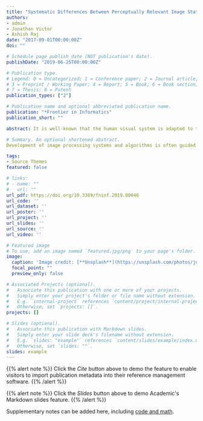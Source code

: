 ```yaml
---
title: "Systematic Differences Between Perceptually Relevant Image Statistics of Brain MRI and Natural Images"
authors:
- admin
- Jonathan Victor
- Ashish Raj
date: "2017-09-01T00:00:00Z"
doi: ""

# Schedule page publish date (NOT publication's date).
publishDate: "2019-06-25T00:00:00Z"

# Publication type.
# Legend: 0 = Uncategorized; 1 = Conference paper; 2 = Journal article;
# 3 = Preprint / Working Paper; 4 = Report; 5 = Book; 6 = Book section;
# 7 = Thesis; 8 = Patent
publication_types: ["2"]

# Publication name and optional abbreviated publication name.
publication: "*Frontier in Informatics"
publication_short: ""

abstract: It is well-known that the human visual system is adapted to the statistical structure of natural scenes. Yet there are important classes of images – for example, medical images – that are not natural scenes, and therefore, that are expected to have statistical properties that deviate from the class of images that shaped the evolution and development of human vision. Here, focusing on structural brain MRI images, we quantify and characterize these deviations in terms of a set of local image statistics to which human visual sensitivity has been well-characterized, and that has previously been used for natural image analysis. Analysis of local image statistics was then carried out on whitened images. For all of the databases as well as for the simulated images, we found that the three-point correlations contributed substantially to the differences between the “texture” of randomly selected ROIs. The informative nature of three-point correlations for brain MRI was greater than for natural images, and also disproportionate to human visual sensitivity. As this finding was consistent across databases, it is likely to result from brain geometry at the scale of brain MRI resolution, rather than characteristics of specific imaging and reconstruction methods.

# Summary. An optional shortened abstract.
Development of image processing systems and algorithms is often guided by the strategies used by the human visual system. A main motivation for this approach is that drawing inferences from images is a complex and ill-posed problem, but one that the human visual system, as a result of evolutionary and developmental forces, has become reasonably effective at solving.

tags:
- Source Themes
featured: false

# links:
# - name: ""
#   url: ""
url_pdf: https://doi.org/10.3389/fninf.2019.00046
url_code: ''
url_dataset: ''
url_poster: ''
url_project: ''
url_slides: ''
url_source: ''
url_video: ''

# Featured image
# To use, add an image named `featured.jpg/png` to your page's folder. 
image:
  caption: 'Image credit: [**Unsplash**](https://unsplash.com/photos/jdD8gXaTZsc)'
  focal_point: ""
  preview_only: false

# Associated Projects (optional).
#   Associate this publication with one or more of your projects.
#   Simply enter your project's folder or file name without extension.
#   E.g. `internal-project` references `content/project/internal-project/index.md`.
#   Otherwise, set `projects: []`.
projects: []

# Slides (optional).
#   Associate this publication with Markdown slides.
#   Simply enter your slide deck's filename without extension.
#   E.g. `slides: "example"` references `content/slides/example/index.md`.
#   Otherwise, set `slides: ""`.
slides: example
---
```


{{% alert note %}}
Click the *Cite* button above to demo the feature to enable visitors to import publication metadata into their reference management software.
{{% /alert %}}

{{% alert note %}}
Click the *Slides* button above to demo Academic's Markdown slides feature.
{{% /alert %}}

Supplementary notes can be added here, including [code and math](https://sourcethemes.com/academic/docs/writing-markdown-latex/).
